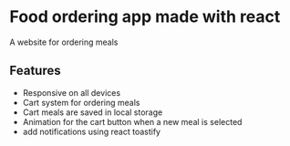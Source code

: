 # Food ordering app made with react

A website for ordering meals

## Features

- Responsive on all devices
- Cart system for ordering meals
- Cart meals are saved in local storage
- Animation for the cart button when a new meal is selected
- add notifications using react toastify
